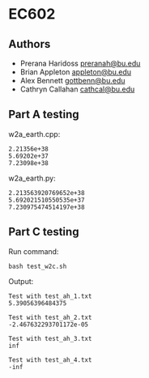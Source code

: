 # EC602

## Authors
- Prerana Haridoss preranah@bu.edu
- Brian Appleton appleton@bu.edu
- Alex Bennett gottbenn@bu.edu
- Cathryn Callahan cathcal@bu.edu

## Part A testing
w2a_earth.cpp:
```
2.21356e+38
5.69202e+37
7.23098e+38
```
w2a_earth.py:
```
2.213563920769652e+38
5.692021510550535e+37
7.230975474514197e+38
```

## Part C testing
Run command:
```
bash test_w2c.sh
```
Output:
```
Test with test_ah_1.txt
5.39056396484375

Test with test_ah_2.txt
-2.467632293701172e-05

Test with test_ah_3.txt
inf

Test with test_ah_4.txt
-inf
```
